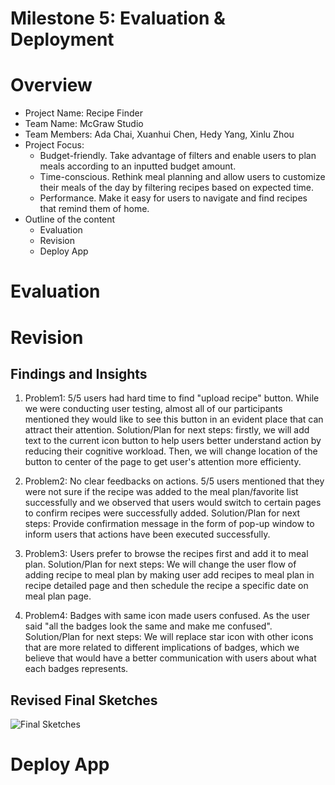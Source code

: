# Milestone 5: Evaluation & Deployment

# Overview

- Project Name: Recipe Finder
- Team Name: McGraw Studio 
- Team Members: Ada Chai, Xuanhui Chen, Hedy Yang, Xinlu Zhou
- Project Focus:
    - Budget-friendly. Take advantage of filters and enable users to plan meals according to an inputted budget amount. 
    - Time-conscious. Rethink meal planning and allow users to customize their meals of the day by filtering recipes based on expected time. 
    - Performance. Make it easy for users to navigate and find recipes that remind them of home. 
- Outline of the content
    - Evaluation
    - Revision
    - Deploy App

# Evaluation

# Revision
## Findings and Insights
1. Problem1: 5/5 users had hard time to find "upload recipe" button. While we were conducting user testing, almost all of our participants mentioned they would like to see this button in an evident place that can attract their attention. Solution/Plan for next steps: firstly, we will add text to the current icon button to help users better understand action by reducing their cognitive workload. Then, we will change location of the button to center of the page to get user's attention more efficienty. 

2. Problem2: No clear feedbacks on actions. 5/5 users mentioned that they were not sure if the recipe was added to the meal plan/favorite list successfully and we observed that users would switch to certain pages to confirm recipes were successfully added. Solution/Plan for next steps: Provide confirmation message in the form of pop-up window to inform users that actions have been executed successfully.

3. Problem3: Users prefer to browse the recipes first and add it to meal plan. Solution/Plan for next steps: We will change the user flow of adding recipe to meal plan by making user add recipes to meal plan in recipe detailed page and then schedule the recipe a specific date on meal plan page.

4. Problem4: Badges with same icon made users confused. As the user said "all the badges look the same and make me confused". Solution/Plan for next steps: We will replace star icon with other icons that are more related to different implications of badges, which we believe that would have a better communication with users about what each badges represents.

## Revised Final Sketches
![Final Sketches](images/sketches/revised_final_sketch.jpeg)



# Deploy App

